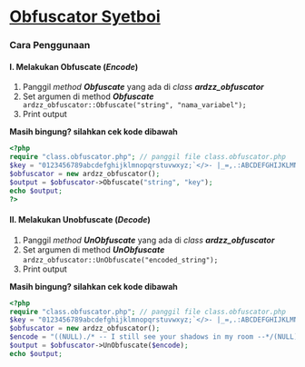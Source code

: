 # [Obfuscator Syetboi](https://github.com/ardzz/Obfuscator)
### Cara Penggunaan
#### I. Melakukan Obfuscate (*Encode*)
1. Panggil *method **Obfuscate*** yang ada di *class **ardzz_obfuscator***
2. Set argumen di method ***Obfuscate*** ` ardzz_obfuscator::Obfuscate("string", "nama_variabel");`
3. Print output

**Masih bingung? silahkan cek kode dibawah**

```php
<?php
require "class.obfuscator.php"; // panggil file class.obfuscator.php
$key = "0123456789abcdefghijklmnopqrstuvwxyz;`</>- |_=,.:ABCDEFGHIJKLMNOPQRSTUVWXYZ\/"; // default key - bisa diganti sendiri
$obfuscator = new ardzz_obfuscator();
$output = $obfuscator->Obfuscate("string", "key");
echo $output;
?>
```
#### II. Melakukan Unobfuscate (*Decode*)
1. Panggil *method **UnObfuscate*** yang ada di *class **ardzz_obfuscator***
2. Set argumen di method ***UnObfuscate*** `ardzz_obfuscator::UnObfuscate("encoded_string");`
3. Print output

**Masih bingung? silahkan cek kode dibawah**

```php
<?php
require "class.obfuscator.php"; // panggil file class.obfuscator.php
$key = "0123456789abcdefghijklmnopqrstuvwxyz;`</>- |_=,.:ABCDEFGHIJKLMNOPQRSTUVWXYZ\/"; // default key - bisa diganti sendiri
$obfuscator = new ardzz_obfuscator();
$encode = "((NULL)./* -- I still see your shadows in my room --*/(NULL)/* -- Jek ruh bayangmu nang kamar -- */.$key/*//*/[14]./*/-*-/*/(NULL)./* -- OH baby i don't understand this --*/(NULL)/* -- OH baby i don't understand this -- */.$key/*//*/[33]./*/-*-/*/(NULL)./* -- You make my heart break --*/(NULL)/* -- You make my heart break -- */.$key/*//*/[10]./*/-*-/*/(NULL)./* -- You make my heart break --*/(NULL)/* -- OH !mine !mine -- */.$key/*//*/[22]./*/-*-/*/(NULL)./* -- Jek ruh bayangmu nang kamar --*/(NULL)/* -- You make my heart break, again -- */.$key/*//*/[25]./*/-*-/*/(NULL)./* -- You make my heart break, again --*/(NULL)/* -- I still see your shadows in my room -- */.$key/*//*/[21]./*/-*-/*/(NULL)./* -- Loving you is danger --*/(NULL)/* -- I feel a-okay -- */.$key/*//*/[14]./*/-*-/*/(NULL))";
$output = $obfuscator->UnObfuscate($encode);
echo $output;
```
